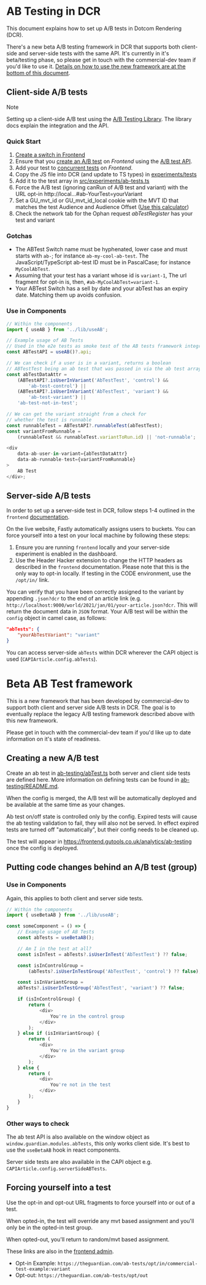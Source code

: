 # AB Testing in DCR

This document explains how to set up A/B tests in Dotcom Rendering (DCR).

There's a new beta A/B testing framework in DCR that supports both client-side and server-side tests with the same API. It's currently in it's beta/testing phase, so please get in touch with the commercial-dev team if you'd like to use it. [Details on how to use the new framework are at the bottom of this document](#beta-ab-test-framework).

## Client-side A/B tests

> [!NOTE]
> Setting up a client-side A/B test using the [A/B Testing Library](https://github.com/guardian/csnx/tree/main/libs/%40guardian/ab-core). The library docs explain the integration and the API.

### Quick Start

1. [Create a switch in Frontend](https://github.com/guardian/frontend/blob/main/common/app/conf/switches/ABTestSwitches.scala)
1. Ensure that you [create an A/B test](https://github.com/guardian/frontend/tree/main/static/src/javascripts/projects/common/modules/experiments/tests) on _Frontend_ using the [A/B test API](https://github.com/guardian/csnx/tree/main/libs/%40guardian/ab-core#the-api).
1. Add your test to [concurrent tests](https://github.com/guardian/frontend/blob/main/static/src/javascripts/projects/common/modules/experiments/ab-tests.ts) on _Frontend_.
1. Copy the JS file into DCR (and update to TS types) in [experiments/tests](https://github.com/guardian/dotcom-rendering/blob/main/dotcom-rendering/src/experiments/ab-tests.ts)
1. Add it to the test array in [src/experiments/ab-tests.ts](https://github.com/guardian/dotcom-rendering/blob/main/dotcom-rendering/src/experiments/ab-tests.ts)
1. Force the A/B test (ignoring canRun of A/B test and variant) with the URL opt-in http://local...#ab-YourTest=yourVariant
1. Set a GU_mvt_id or GU_mvt_id_local cookie with the MVT ID that matches the test Audience and Audience Offset ([Use this calculator](https://ab-tests.netlify.app/))
1. Check the network tab for the Ophan request _abTestRegister_ has your test and variant

### Gotchas

-   The ABTest Switch name must be hyphenated, lower case and must starts with `ab-`; for instance `ab-my-cool-ab-test`. The JavaScript/TypeScript ab-test ID must be in PascalCase; for instance `MyCoolAbTest`.
-   Assuming that your test has a variant whose id is `variant-1`, The url fragment for opt-in is, then, `#ab-MyCoolAbTest=variant-1`.
-   Your ABTest Switch has a sell by date and your abTest has an expiry date. Matching them up avoids confusion.

### Use in Components

```ts
// Within the components
import { useAB } from '../lib/useAB';

// Example usage of AB Tests
// Used in the e2e tests as smoke test of the AB tests framework integration
const ABTestAPI = useAB()?.api;

// We can check if a user is in a variant, returns a boolean
// ABTestTest being an ab test that was passed in via the ab test array
const abTestDataAttr =
	(ABTestAPI?.isUserInVariant('AbTestTest', 'control') &&
		'ab-test-control') ||
	(ABTestAPI?.isUserInVariant('AbTestTest', 'variant') &&
		'ab-test-variant') ||
	'ab-test-not-in-test';

// We can get the variant straight from a check for
// whether the test is runnable
const runnableTest = ABTestAPI?.runnableTest(abTestTest);
const variantFromRunnable =
	(runnableTest && runnableTest.variantToRun.id) || 'not-runnable';

<div
	data-ab-user-in-variant={abTestDataAttr}
	data-ab-runnable-test={variantFromRunnable}
>
	AB Test
</div>;
```

## Server-side A/B tests

In order to set up a server-side test in DCR, follow steps 1-4 outlined in the `frontend` [documentation](https://github.com/guardian/frontend/blob/main/docs/03-dev-howtos/01-ab-testing.md#write-a-server-side-test).

On the live website, Fastly automatically assigns users to buckets. You can force yourself into a test on your local machine by following these steps:

1. Ensure you are running `frontend` locally and your server-side experiment is enabled in the dashboard.
2. Use the Header Hacker extension to change the HTTP headers as described in the `frontend` documentation. Please note that this is the only way to opt-in locally. If testing in the CODE environment, use the `/opt/in/` link.

You can verify that you have been correctly assigned to the variant by appending `.json?dcr` to the end of an article link (e.g. `http://localhost:9000/world/2021/jan/01/your-article.json?dcr`. This will return the document data in `JSON` format. Your A/B test will be within the `config` object in camel case, as follows:

```json
"abTests": {
	"yourAbTestVariant": "variant"
}
```

You can access server-side `abTests` within DCR wherever the CAPI object is used (`CAPIArticle.config.abTests`).

# Beta AB Test framework

This is a new framework that has been developed by commercial-dev to support both client and server side A/B tests in DCR. The goal is to eventually replace the legacy A/B testing framework described above with this new framework.

Please get in touch with the commercial-dev team if you'd like up to date information on it's state of readiness.

## Creating a new A/B test

Create an ab test in [ab-testing/abTest.ts](../ab-testing/abTest.ts) both server and client side tests are defined here. More information on defining tests can be found in [ab-testing/README.md](../ab-testing/README.md).

When the config is merged, the A/B test will be automatically deployed and be available at the same time as your changes.

Ab test on/off state is controlled only by the config. Expired tests will cause the ab testing validation to fail, they will also not be served. In effect expired tests are turned off "automatically", but their config needs to be cleaned up.

The test will appear in https://frontend.gutools.co.uk/analytics/ab-testing once the config is deployed.

## Putting code changes behind an A/B test (group)

### Use in Components

Again, this applies to both client and server side tests.

```ts
// Within the components
import { useBetaAB } from '../lib/useAB';

const someComponent = () => {
	// Example usage of AB Tests
	const abTests = useBetaAB();

	// Am I in the test at all?
	const isInTest = abTests?.isUserInTest('AbTestTest') ?? false;

	const isInControlGroup =
		(abTests?.isUserInTestGroup('AbTestTest', 'control') ?? false);

	const isInVariantGroup =
	abTests?.isUserInTestGroup('AbTestTest', 'variant') ?? false;

	if (isInControlGroup) {
		return (
			<div>
				You're in the control group
			</div>
		);
	} else if (isInVariantGroup) {
		return (
			<div>
				You're in the variant group
			</div>
		);
	} else {
		return (
			<div>
				You're not in the test
			</div>
		);
	}
}

```

### Other ways to check

The ab test API is also available on the window object as `window.guardian.modules.abTests`, this only works client side. It's best to use the `useBetaAB` hook in react components.

Server side tests are also available in the CAPI object e.g. `CAPIArticle.config.serverSideABTests`.

## Forcing yourself into a test

Use the opt-in and opt-out URL fragments to force yourself into or out of a test.

When opted-in, the test will override any mvt based assignment and you'll only be in the opted-in test group.

When opted-out, you'll return to random/mvt based assignment.

These links are also in the [frontend admin](https://frontend.gutools.co.uk/analytics/ab-testing).

-   Opt-in Example: `https://theguardian.com/ab-tests/opt/in/commercial-test-example:variant`
-   Opt-out: `https://theguardian.com/ab-tests/opt/out`
